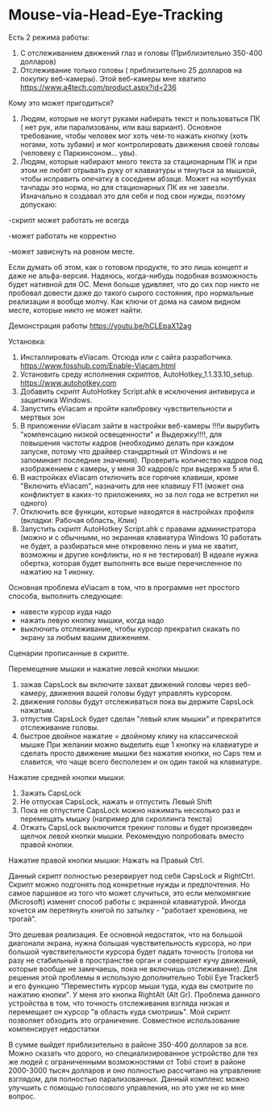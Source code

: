 # Mouse-via-Head-Eye-Tracking
Есть 2 режима работы:
1. С отслеживанием движений глаз и головы (Приблизительно 350-400 долларов)
2. Отслеживание только головы ( приблизительно 25 долларов на покупку веб-камеры). Этой веб-камеры мне хватило https://www.a4tech.com/product.aspx?id=236

Кому это может пригодиться?
1. Людям, которые не могут руками набирать текст и пользоваться ПК ( нет рук, или парализованы, или ваш вариант). Основное требование, чтобы человек мог хоть чем-то нажать кнопку (хоть ногами, хоть зубами) и мог контролировать движения своей головы (человеку с Паркинсоном... увы).
2. Людям, которые набирают много текста за стационарным ПК и при этом не любят отрывать руку от клавиатуры и тянуться за мышкой, чтобы исправить опечатку в соседнем абзаце. Может на ноутбуках тачпады это норма, но для стационарных ПК их не завезли. Изначально я создавал это для себя и под свои нужды, поэтому допускаю:

-скрипт может работать не всегда

-может работать не корректно

-может зависнуть на ровном месте.

Если думать об этом, как о готовом продукте, то это лишь концепт и даже не альфа-версия. Надеюсь, когда-нибудь подобная возможность будет нативной для ОС. Меня больше удивляет, что до сих пор никто не пробовал довести даже до такого сырого состояния, про нормальные реализации я вообще молчу. Как ключи от дома на самом видном месте, которые никто не может найти.

Демонстрация работы https://youtu.be/hCLEpaX12ag

Установка:
1. Инсталлировать  eViacam. Отсюда или с сайта разработчика. https://www.fosshub.com/Enable-Viacam.html
2. Установить среду исполнения скриптов, AutoHotkey_1.1.33.10_setup. https://www.autohotkey.com
3. Добавить скрипт AutoHotkey Script.ahk в исключения антивируса и защитника Windows. 
4. Запустить eViacam и пройти калибровку чувствительности и мертвых зон
5. В приложении eViacam зайти в настройки веб-камеры !!!!и вырубить "компенсацию низкой освещенности" и Выдержку!!!!, для повышения частоты кадров (необходимо делать при каждом запуске, потому что драйвер стандартный от Windows и не запоминает последние значения). Проверить количество кадров под изображением с камеры, у меня 30 кадров/с при выдержке 5 или 6.
6.  В настройках eViacam отключить все горячие клавиши, кроме "Включить eViacam", назначить для нее клавишу F11 (может она конфликтует в каких-то приложениях, но за пол года не встретил ни одного)
7. Отключить все функции, которые находятся в настройках профиля (вкладки: Рабочая область, Клик)
7.  Запустить скрипт AutoHotkey Script.ahk  с правами администратора (можно и с обычными, но экранная клавиатура Windows 10 работать не будет, а разбираться мне откровенно лень и ума не хватит, возможны и другие конфликты, но я не тестировал)
В идеале нужна обертка, которая будет выполнять все выше перечисленное по нажатию на 1 иконку. 

Основная проблема eViacam в том, что в программе нет простого способа, выполнить следующее:
- навести курсор куда надо
- нажать левую кнопку мышки, когда надо
- выключить отслеживание, чтобы курсор прекратил скакать по экрану за любым вашим движением. 


Сценарии прописанные в скрипте.

Перемещение мышки и нажатие левой кнопки мышки:
1. зажав CapsLock вы включите захват движений головы через веб-камеру, движения вашей головы будут управлять курсором. 
2. движения головы будут отслеживаться пока вы держите CapsLock нажатым.
3. отпустив CapsLock будет сделан "левый клик мышки" и прекратится отслеживание головы. 
4. быстрое двойное нажатие = двойному клику на классической мышке
При желании можно выделить еще 1 кнопку на клавиатуре и сделать просто движение мышки без нажатия кнопки, но Caps тем и славится, что чаще всего бесполезен и он один такой на клавиатуре.

Нажатие средней кнопки мышки:
1. Зажать CapsLock
2. Не отпуская CapsLock, нажать и отпустить Левый Shift
3. Пока не отпустите CapsLock можно нажимать несколько раз и перемещать мышку (например для скроллинга текста) 
4. Отжать CapsLock выключится трекинг головы и будет произведен щелчок левой кнопки мышки. 
Рекомендую попробовать вместо правой кнопки. 

Нажатие правой кнопки мышки:
Нажать на Правый Ctrl.

Данный скрипт полностью резервирует под себя CapsLock и RightCtrl. Скрипт можно подгонять под конкретные нужды и предпочтения. Но самое паршивое из того что может случиться, это если мелкомягкие (Microsoft) изменят способ работы с экранной клавиатурой. Иногда хочется им перетянуть книгой по затылку - "работает хреновина, не трогай". 

Это дешевая реализация. Ее основной недостаток, что на большой диагонали экрана, нужна большая чувствительность курсора, но при большой чувствительности курсора будет падать точность (голова ни разу не стабильный в пространстве орган и совершает кучу движений, которые вообще не замечаешь, пока не включишь отслеживание).
Для решения этой проблемы  я использую дополнительно Tobii Eye Tracker5 и его функцию "Переместить курсор мыши туда, куда вы смотрите по нажатию кнопки". У меня это кнопка RightAlt (Alt Gr). Проблема данного устройства в том, что точность отслеживания взгляда низкая и перемещает он курсор "в область куда смотришь".
Мой скрипт позволяет обходить это ограничение. Совместное использование компенсирует недостатки

В сумме выйдет приблизительно в районе 350-400 долларов за все. Можно сказать что дорого, но специализированное устройство для тех же людей с ограниченными возможностями  от Tobii стоит в районе 2000-3000 тысяч долларов и оно полностью рассчитано на управление взглядом, для полностью парализованных. Данный комплекс можно улучшить с помощью голосового управления, но это уже не ко мне вопрос.






